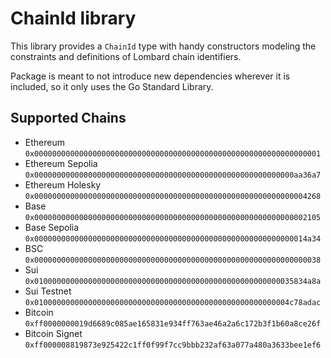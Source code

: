 # ChainId library
This library provides a `ChainId` type with handy constructors modeling the constraints and definitions of Lombard chain identifiers.

Package is meant to not introduce new dependencies wherever it is included, so it only uses the Go Standard Library.

## Supported Chains

- Ethereum `0x0000000000000000000000000000000000000000000000000000000000000001`
- Ethereum Sepolia `0x0000000000000000000000000000000000000000000000000000000000aa36a7`
- Ethereum Holesky `0x0000000000000000000000000000000000000000000000000000000000004268`
- Base `0x0000000000000000000000000000000000000000000000000000000000002105`
- Base Sepolia `0x0000000000000000000000000000000000000000000000000000000000014a34`
- BSC `0x0000000000000000000000000000000000000000000000000000000000000038`
- Sui `0x0100000000000000000000000000000000000000000000000000000035834a8a`
- Sui Testnet `0x010000000000000000000000000000000000000000000000000000004c78adac`
- Bitcoin `0xff0000000019d6689c085ae165831e934ff763ae46a2a6c172b3f1b60a8ce26f`
- Bitcoin Signet `0xff000008819873e925422c1ff0f99f7cc9bbb232af63a077a480a3633bee1ef6`
